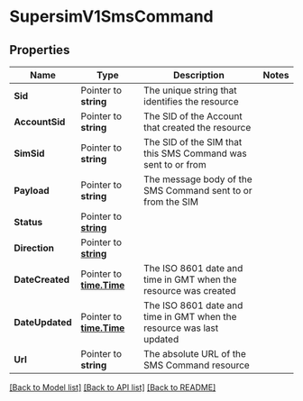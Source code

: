 # SupersimV1SmsCommand

## Properties

Name | Type | Description | Notes
------------ | ------------- | ------------- | -------------
**Sid** | Pointer to **string** | The unique string that identifies the resource |
**AccountSid** | Pointer to **string** | The SID of the Account that created the resource |
**SimSid** | Pointer to **string** | The SID of the SIM that this SMS Command was sent to or from |
**Payload** | Pointer to **string** | The message body of the SMS Command sent to or from the SIM |
**Status** | Pointer to [**string**](SmsCommandEnumStatus.md) |  |
**Direction** | Pointer to [**string**](SmsCommandEnumDirection.md) |  |
**DateCreated** | Pointer to [**time.Time**](time.Time.md) | The ISO 8601 date and time in GMT when the resource was created |
**DateUpdated** | Pointer to [**time.Time**](time.Time.md) | The ISO 8601 date and time in GMT when the resource was last updated |
**Url** | Pointer to **string** | The absolute URL of the SMS Command resource |

[[Back to Model list]](../README.md#documentation-for-models) [[Back to API list]](../README.md#documentation-for-api-endpoints) [[Back to README]](../README.md)


